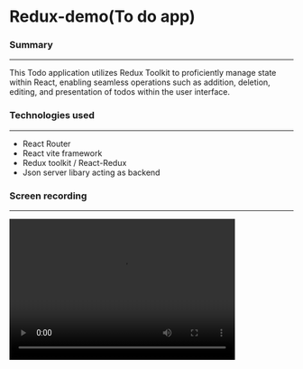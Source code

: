# Redux-demo(To do app)

### **Summary**

---

This Todo application utilizes Redux Toolkit to proficiently manage state within React, enabling seamless operations such as addition, deletion, editing, and presentation of todos within the user interface.

### **Technologies used**

---

- React Router
- React vite framework
- Redux toolkit / React-Redux
- Json server libary acting as backend

### **Screen recording**

---

<video width="400" height="250" controls>
  <source src="./video/Screen Recording 2024-02-04 at 9.44.41 pm.mov" type="video/mp4">
</video>
